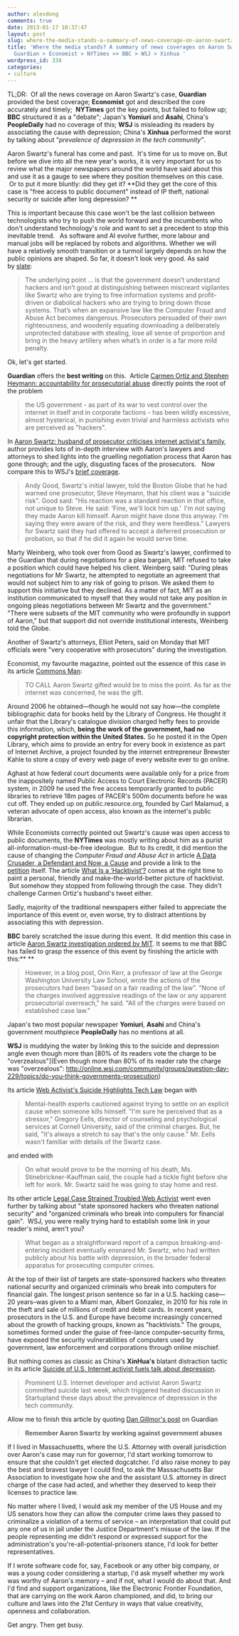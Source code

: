 ```yaml
---
author: alexdong
comments: true
date: 2013-01-17 10:37:47
layout: post
slug: where-the-media-stands-a-summary-of-news-coverage-on-aaron-swartzs-case-guardian-economistnytimes-bbc-yomiuri-wsj-xinhua
title: 'Where the media stands? A summary of news coverages on Aaron Swartz''s case.
  Guardian > Economist > NYTimes >> BBC > WSJ > Xinhua '
wordpress_id: 334
categories:
- culture
---
```


TL;DR:  Of all the news coverage on Aaron Swartz's case, **Guardian** provided the best coverage; **Economist** got and described the core accurately and timely;  **NYTimes** got the key points, but failed to follow up; **BBC** structured it as a "debate"; Japan's **Yomiuri** and **Asahi**, China's **PeopleDaily** had no coverage of this; **WSJ** is misleading its readers by associating the cause with depression; China's **Xinhua** performed the worst by talking about "_prevalence of depression in the tech community"_.

Aaron Swartz's funeral has come and past.  It's time for us to move on. But before we dive into all the new year's works, it is very important for us to review what the major newspapers around the world have said about this and use it as a gauge to see where they position themselves on this case.  Or to put it more bluntly: did they get it? **Did they get the core of this case is "free access to public document" instead of IP theft, national security or suicide after long depression? **

This is important because this case won't be the last collision between technologists who try to push the world forward and the incumbents who don't understand technology's role and want to set a precedent to stop this inevitable trend.   As software and AI evolve further, more labour and manual jobs will be replaced by robots and algorithms. Whether we will have a relatively smooth transition or a turmoil largely depends on how the public opinions are shaped. So far, it doesn't look very good. As said by [slate](http://www.slate.com/articles/technology/technology/2013/01/aaron_swartz_suicide_prosecutors_have_too_much_power_to_charge_and_intimidate.html):


> The underlying point ... is that the government doesn’t understand hackers and isn’t good at distinguishing between miscreant vigilantes like Swartz who are trying to free information systems and profit-driven or diabolical hackers who are trying to bring down those systems. That’s when an expansive law like the Computer Fraud and Abuse Act becomes dangerous. Prosecutors persuaded of their own righteousness, and woodenly equating downloading a deliberately unprotected database with stealing, lose all sense of proportion and bring in the heavy artillery when what’s in order is a far more mild penalty.


Ok, let's get started.

**Guardian** offers the **best writing** on this.  Article [Carmen Ortiz and Stephen Heymann: accountability for prosecutorial abuse](http://www.guardian.co.uk/commentisfree/2013/jan/16/ortiz-heymann-swartz-accountability-abuse) directly points the root of the problem


> the US government - as part of its war to vest control over the internet in itself and in corporate factions - has been wildly excessive, almost hysterical, in punishing even trivial and harmless activists who are perceived as "hackers".


In [Aaron Swartz: husband of prosecutor criticises internet activist's family](http://www.guardian.co.uk/technology/2013/jan/15/aaron-swartz-husband-prosecutor-criticises), author provides lots of in-depth interview with Aaron's lawyers and attorneys to shed lights into the gruelling negotiation process that Aaron has gone through; and the ugly, disgusting faces of the prosecutors.   Now compare this to WSJ's [brief coverage](http://online.wsj.com/article/AP2e1b837317d14dbab268f56bff084b10.html).


> Andy Good, Swartz's initial lawyer, told the Boston Globe that he had warned one prosecutor, Steve Heymann, that his client was a "suicide risk".
Good said: "His reaction was a standard reaction in that office, not unique to Steve. He said: 'Fine, we'll lock him up.'  I'm not saying they made Aaron kill himself. Aaron might have done this anyway. I'm saying they were aware of the risk, and they were heedless."
Lawyers for Swartz said they had offered to accept a deferred prosecution or probation, so that if he did it again he would serve time.

Marty Weinberg, who took over from Good as Swartz's lawyer, confirmed to the Guardian that during negotiations for a plea bargain, MIT refused to take a position which could have helped his client.
Weinberg said: "During pleas negotiations for Mr Swartz, he attempted to negotiate an agreement that would not subject him to any risk of going to prison. We asked them to support this initiative but they declined. As a matter of fact, MIT as an institution communicated to myself that they would not take any position in ongoing pleas negotiations between Mr Swartz and the government."
"There were subsets of the MIT community who were profoundly in support of Aaron," but that support did not override institutional interests, Weinberg told the Globe.

Another of Swartz's attorneys, Elliot Peters, said on Monday that MIT officials were "very cooperative with prosecutors" during the investigation.


Economist, my favourite magazine, pointed out the essence of this case in its article [Commons Man](http://www.economist.com/blogs/babbage/2013/01/remembering-aaron-swartz?fsrc=scn/tw_ec/commons_man):


> TO CALL Aaron Swartz gifted would be to miss the point. As far as the internet was concerned, he was the gift.

Around 2006 he obtained—though he would not say how—the complete bibliographic data for books held by the Library of Congress. He thought it unfair that the Library's catalogue division charged hefty fees to provide this information, which, **being the work of the government, had no copyright protection within the United States.** So he posted it in the Open Library, which aims to provide an entry for every book in existence as part of Internet Archive, a project founded by the internet entrepreneur Brewster Kahle to store a copy of every web page of every website ever to go online.

Aghast at how federal court documents were available only for a price from the inappositely named Public Access to Court Electronic Records (PACER) system, in 2009 he used the free access temporarily granted to public libraries to retrieve 18m pages of PACER's 500m documents before he was cut off. They ended up on public.resource.org, founded by Carl Malamud, a veteran advocate of open access, also known as the internet's public librarian.


While Economists correctly pointed out Swartz's cause was open access to public documents, the **NYTimes** was mostly writing about him as a purist all-information-must-be-free ideologue.  But to its credit, it did mention the cause of changing the _Computer Fraud and Abuse Act_ in article [A Data Crusader, a Defendant and Now, a Cause](http://www.nytimes.com/2013/01/14/technology/aaron-swartz-a-data-crusader-and-now-a-cause.html?pagewanted=all&pagewanted=print ) and provide a link to the [petition](https://petitions.whitehouse.gov/petition/reform-computer-fraud-and-abuse-act-reflect-realities-computing-and-networks-2013/qMvdwVNw) itself. The article [What Is a ‘Hacktivist’?](http://opinionator.blogs.nytimes.com/2013/01/13/what-is-a-hacktivist/) comes at the right time to paint a personal, friendly and make-the-world-better picture of hacktivist.  But somehow they stopped from following through the case. They didn't challenge Carmen Ortiz's husband's tweet either.

Sadly, majority of the traditional newspapers either failed to appreciate the importance of this event or, even worse, try to distract attentions by associating this with depression.

**BBC** barely scratched the issue during this event.  It did mention this case in article [Aaron Swartz investigation ordered by MIT](http://www.bbc.co.uk/news/technology-21011663 ). It seems to me that BBC has failed to grasp the essence of this event by finishing the article with this:**
**


> However, in a blog post, Orin Kerr, a professor of law at the George Washington University Law School, wrote the actions of the prosecutors had been "based on a fair reading of the law".
"None of the charges involved aggressive readings of the law or any apparent prosecutorial overreach," he said.
"All of the charges were based on established case law."


Japan's two most popular newspaper **Yomiuri**, **Asahi** and China's government mouthpiece **PeopleDaily** has no mentions at all.

**WSJ** is muddying the water by linking this to the suicide and depression angle even though more than [80% of its readers vote the charge to be "overzealous"](Even though more than 80% of its reader rate the charge was "overzealous": http://online.wsj.com/community/groups/question-day-229/topics/do-you-think-governments-prosecution)

Its article [Web Activist's Suicide Highlights Tech Law](http://online.wsj.com/article/SB10001424127887324595704578242230974876860.html ) began with


> Mental-health experts cautioned against trying to settle on an explicit cause when someone kills himself. "I'm sure he perceived that as a stressor," Gregory Eells, director of counseling and psychological services at Cornell University, said of the criminal charges. But, he said, "It's always a stretch to say that's the only cause." Mr. Eells wasn't familiar with details of the Swartz case.


and ended with


> On what would prove to be the morning of his death, Ms. Stinebrickner-Kauffman said, the couple had a tickle fight before she left for work. Mr. Swartz said he was going to stay home and rest.


Its other article [Legal Case Strained Troubled Web Activist](http://online.wsj.com/article/SB10001424127887324581504578238692048200404.html ) went even further by talking about "state sponsored hackers who threaten national security" and "organized criminals who break into computers for financial gain".  WSJ, you were really trying hard to establish some link in your reader's mind, aren't you?


> What began as a straightforward report of a campus breaking-and-entering incident eventually ensnared Mr. Swartz, who had written publicly about his battle with depression, in the broader federal apparatus for prosecuting computer crimes.

At the top of their list of targets are state-sponsored hackers who threaten national security and organized criminals who break into computers for financial gain. The longest prison sentence so far in a U.S. hacking case—20 years–was given to a Miami man, Albert Gonzalez, in 2010 for his role in the theft and sale of millions of credit and debit cards.
In recent years, prosecutors in the U.S. and Europe have become increasingly concerned about the growth of hacking groups, known as "hacktivists."
The groups, sometimes formed under the guise of free-lance computer-security firms, have exposed the security vulnerabilities of computers used by government, law enforcement and corporations through online mischief.


But nothing comes as classic as China's **XinHua's** blatant distraction tactic in its article [Suicide of U.S. Internet activist fuels talk about depression](http://news.xinhuanet.com/english/world/2013-01/15/c_132103916.htm ).


> Prominent U.S. Internet developer and activist Aaron Swartz committed suicide last week, which triggered heated discussion in Startupland these days about the prevalence of depression in the tech community.


Allow me to finish this article by quoting [Dan Gillmor's post](http://www.guardian.co.uk/commentisfree/2013/jan/13/aaron-swartz-government-abuses-gilmor) on Guardian


> **Remember Aaron Swartz by working against government abuses**

If I lived in Massachusetts, where the U.S. Attorney with overall jurisdiction over Aaron's case may run for governor, I'd start working tomorrow to ensure that she couldn't get elected dogcatcher. I'd also raise money to pay the best and bravest lawyer I could find, to ask the Massachusetts Bar Association to investigate how she and the assistant U.S. attorney in direct charge of the case had acted, and whether they deserved to keep their licenses to practice law.

No matter where I lived, I would ask my member of the US House and my US senators how they can allow the computer crime laws they passed to criminalize a violation of a terms of service – an interpretation that could put any one of us in jail under the Justice Department's misuse of the law. If the people representing me didn't respond or expressed support for the administration's you're-all-potential-prisoners stance, I'd look for better representatives.

If I wrote software code for, say, Facebook or any other big company, or was a young coder considering a startup, I'd ask myself whether my work was worthy of Aaron's memory – and if not, what I would do about that.
And I'd find and support organizations, like the Electronic Frontier Foundation, that are carrying on the work Aaron championed, and did, to bring our culture and laws into the 21st Century in ways that value creativity, openness and collaboration.

Get angry. Then get busy.
